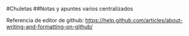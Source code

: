 #Chuletas
##Notas y apuntes varios centralizados

Referencia de editor de github:
https://help.github.com/articles/about-writing-and-formatting-on-github/

